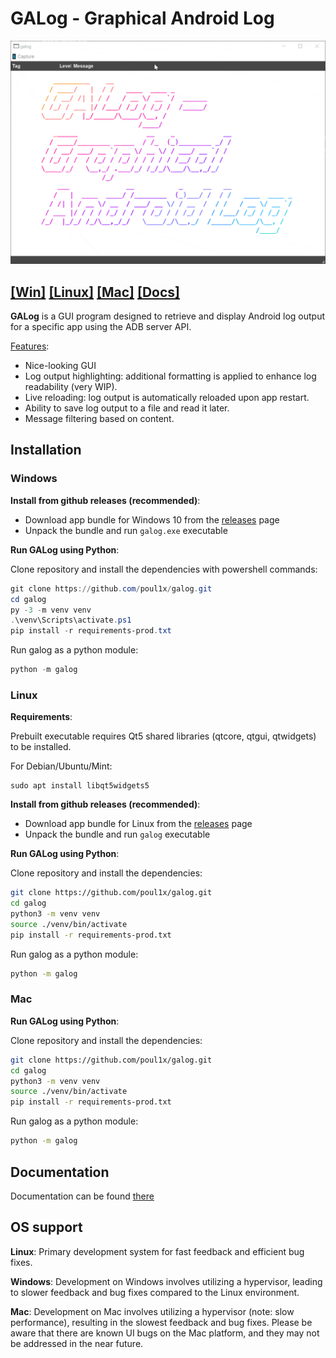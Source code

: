 # GALog - Graphical Android Log

![](/assets/galog.gif)

##  [\[Win\]](#windows) [\[Linux\]](#linux) [\[Mac\]](#mac) [\[Docs\]](https://github.com/poul1x/galog/wiki)

**GALog** is a GUI program designed to retrieve and display Android log output for a specific app using the ADB server API.

<ins>Features</ins>:
- Nice-looking GUI
- Log output highlighting: additional formatting is applied to enhance log readability (very WIP).
- Live reloading: log output is automatically reloaded upon app restart.
- Ability to save log output to a file and read it later.
- Message filtering based on content.

## Installation

### Windows

**Install from github releases (recommended)**:

- Download app bundle for Windows 10 from the [releases](https://github.com/poul1x/galog/releases) page
- Unpack the bundle and run `galog.exe` executable

**Run GALog using Python**:

Clone repository and install the dependencies with powershell commands:

```powershell
git clone https://github.com/poul1x/galog.git
cd galog
py -3 -m venv venv
.\venv\Scripts\activate.ps1
pip install -r requirements-prod.txt
```

Run galog as a python module:

```powershell
python -m galog
```

### Linux

**Requirements**:

Prebuilt executable requires Qt5 shared libraries (qtcore, qtgui, qtwidgets) to be installed.

For Debian/Ubuntu/Mint:

```
sudo apt install libqt5widgets5
```

**Install from github releases (recommended)**:

- Download app bundle for Linux from the [releases](https://github.com/poul1x/galog/releases) page
- Unpack the bundle and run `galog` executable

**Run GALog using Python**:

Clone repository and install the dependencies:

```bash
git clone https://github.com/poul1x/galog.git
cd galog
python3 -m venv venv
source ./venv/bin/activate
pip install -r requirements-prod.txt
```

Run galog as a python module:

```bash
python -m galog
```

### Mac

**Run GALog using Python**:

Clone repository and install the dependencies:

```bash
git clone https://github.com/poul1x/galog.git
cd galog
python3 -m venv venv
source ./venv/bin/activate
pip install -r requirements-prod.txt
```

Run galog as a python module:

```bash
python -m galog
```

## Documentation

Documentation can be found [there](https://github.com/poul1x/galog/wiki)

## OS support

**Linux**: Primary development system for fast feedback and efficient bug fixes.

**Windows**: Development on Windows involves utilizing a hypervisor, leading to slower feedback and bug fixes compared to the Linux environment.

**Mac**: Development on Mac involves utilizing a hypervisor (note: slow performance), resulting in the slowest feedback and bug fixes. Please be aware that there are known UI bugs on the Mac platform, and they may not be addressed in the near future.

